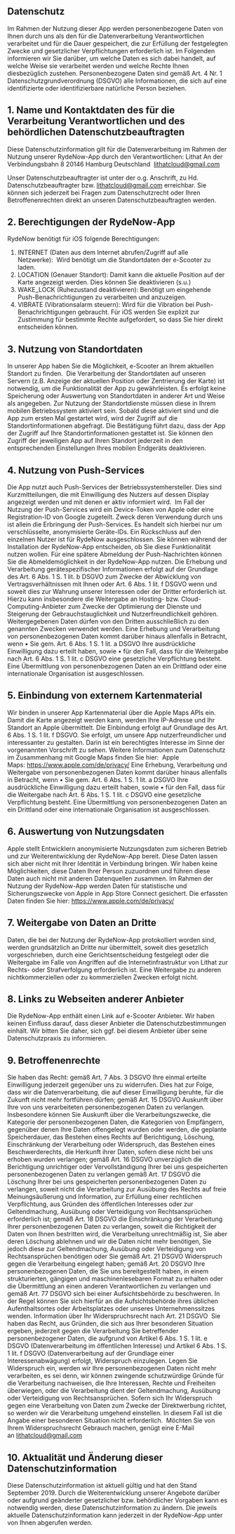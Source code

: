 ## Datenschutz

Im Rahmen der Nutzung dieser App werden personenbezogene Daten von Ihnen durch uns als den für die Datenverarbeitung Verantwortlichen verarbeitet und für die Dauer gespeichert, die zur Erfüllung der festgelegten Zwecke und gesetzlicher Verpflichtungen erforderlich ist.
Im Folgenden informieren wir Sie darüber, um welche Daten es sich dabei handelt, auf welche Weise sie verarbeitet werden und welche Rechte Ihnen diesbezüglich zustehen.
Personenbezogene Daten sind gemäß Art. 4 Nr. 1 Datenschutzgrundverordnung (DSGVO) alle Informationen, die sich auf eine identifizierte oder identifizierbare natürliche Person beziehen.

## 1. Name und Kontaktdaten des für die Verarbeitung Verantwortlichen und des behördlichen Datenschutzbeauftragten
Diese Datenschutzinformation gilt für die Datenverarbeitung im Rahmen der Nutzung unserer RydeNow-App durch den Verantwortlichen:
Lithat
An der Verbindungsbahn 8
20146 Hamburg
Deutschland 
lithatcloud@gmail.com

Unser Datenschutzbeauftragter ist unter der o.g. Anschrift, zu Hd. Datenschutzbeauftragter bzw. lithatcloud@gmail.com erreichbar. Sie können sich jederzeit bei Fragen zum Datenschutzrecht oder Ihren Betroffenenrechten direkt an unseren Datenschutzbeauftragten werden.
 
## 2. Berechtigungen der RydeNow-App
RydeNow benötigt für iOS folgende Berechtigungen:
1. INTERNET (Daten aus dem Internet abrufen/Zugriff auf alle Netzwerke):  Wird benötigt um die Standortdaten der e-Scooter zu laden.
2. LOCATION (Genauer Standort): Damit kann die aktuelle Position auf der Karte angezeigt werden. Dies können Sie deaktivieren (s.u.)
3. WAKE_LOCK (Ruhezustand deaktivieren): Benötigt um eingehende Push-Benachrichtigungen zu verarbeiten und anzuzeigen.
4. VIBRATE (Vibrationsalarm steuern): Wird für die Vibration bei Push-Benachrichtigungen gebraucht.
Für iOS werden Sie explizit zur Zustimmung für bestimmte Rechte aufgefordert, so dass Sie hier direkt entscheiden können.
 
## 3. Nutzung von Standortdaten
In unserer App haben Sie die Möglichkeit, e-Scooter an Ihrem aktuellen Standort zu finden. 
Die Verarbeitung der Standortdaten auf unseren Servern (z.B. Anzeige der aktuellen Position oder Zentrierung der Karte) ist notwendig, um die Funktionalität der App zu gewährleisten. Es erfolgt keine Speicherung oder Auswertung von Standortdaten in anderer Art und Weise als angegeben.
Zur Nutzung der Standortdienste müssen diese in Ihrem mobilen Betriebssystem aktiviert sein. Sobald diese aktiviert sind und die App zum ersten Mal gestartet wird, wird der Zugriff auf die Standortinformationen abgefragt. Die Bestätigung führt dazu, dass der App der Zugriff auf Ihre Standortinformationen gestattet ist. Sie können den Zugriff der jeweiligen App auf Ihren Standort jederzeit in den entsprechenden Einstellungen Ihres mobilen Endgeräts deaktivieren.
 
## 4. Nutzung von Push-Services
Die App nutzt auch Push-Services der Betriebssystemhersteller. Dies sind Kurzmitteilungen, die mit Einwilligung des Nutzers auf dessen Display angezeigt werden und mit denen er aktiv informiert wird.  Im Fall der Nutzung der Push-Services wird ein Device-Token von Apple oder eine Registration-ID von Google zugeteilt. Zweck deren Verwendung durch uns ist allein die Erbringung der Push-Services. Es handelt sich hierbei nur um verschlüsselte, anonymisierte Geräte-IDs. Ein Rückschluss auf den einzelnen Nutzer ist für RydeNow ausgeschlossen. Sie können während der Installation der RydeNow-App entscheiden, ob Sie diese Funktionalität nutzen wollen. Für eine spätere Abmeldung der Push-Nachrichten können Sie die Abmeldemöglichkeit in der RydeNow-App nutzen.
Die Erhebung und Verarbeitung gerätespezifischer Informationen erfolgt auf der Grundlage des Art. 6 Abs. 1 S. 1 lit. b DSGVO zum Zwecke der Abwicklung von Vertragsverhältnissen mit Ihnen oder Art. 6 Abs. 1 lit. f DSGVO wenn und soweit dies zur Wahrung unserer Interessen oder der Dritter erforderlich ist. Hierzu kann insbesondere die Weitergabe an Hosting- bzw. Cloud-Computing-Anbieter zum Zwecke der Optimierung der Dienste und Steigerung der Gebrauchstauglichkeit und Nutzerfreundlichkeit gehören. Weitergegebenen Daten dürfen von den Dritten ausschließlich zu den genannten Zwecken verwendet werden.
Eine Erhebung und Verarbeitung von personenbezogenen Daten kommt darüber hinaus allenfalls in Betracht, wenn • Sie gem. Art. 6 Abs. 1 S. 1 lit. a DSGVO Ihre ausdrückliche Einwilligung dazu erteilt haben, sowie • für den Fall, dass für die Weitergabe nach Art. 6 Abs. 1 S. 1 lit. c DSGVO eine gesetzliche Verpflichtung besteht.  Eine Übermittlung von personenbezogenen Daten an ein Drittland oder eine internationale Organisation ist ausgeschlossen.
 
## 5. Einbindung von externem Kartenmaterial
Wir binden in unserer App Kartenmaterial über die Apple Maps APIs ein. Damit die Karte angezeigt werden kann, werden Ihre IP-Adresse und Ihr Standort an Apple übermittelt. Die Einbindung erfolgt auf Grundlage des Art. 6 Abs. 1 S. 1 lit. f DSGVO. Sie erfolgt, um unsere App nutzerfreundlicher und interessanter zu gestalten. Darin ist ein berechtigtes Interesse im Sinne der vorgenannten Vorschrift zu sehen.
Weitere Informationen zum Datenschutz im Zusammenhang mit Google Maps finden Sie hier:  Apple Maps: https://www.apple.com/de/privacy/
Eine Erhebung, Verarbeitung und Weitergabe von personenbezogenen Daten kommt darüber hinaus allenfalls in Betracht, wenn • Sie gem. Art. 6 Abs. 1 S. 1 lit. a DSGVO Ihre ausdrückliche Einwilligung dazu erteilt haben, sowie • für den Fall, dass für die Weitergabe nach Art. 6 Abs. 1 S. 1 lit. c DSGVO eine gesetzliche Verpflichtung besteht.
Eine Übermittlung von personenbezogenen Daten an ein Drittland oder eine internationale Organisation ist ausgeschlossen.
 
## 6. Auswertung von Nutzungsdaten
Apple stellt Entwicklern anonymisierte Nutzungsdaten zum sicheren Betrieb und zur Weiterentwicklung der RydeNow-App bereit. Diese Daten lassen sich aber nicht mit Ihrer Identität in Verbindung bringen. Wir haben keine Möglichkeiten, diese Daten Ihrer Person zuzuordnen und führen diese Daten auch nicht mit anderen Datenquellen zusammen.
Im Rahmen der Nutzung der RydeNow-App werden Daten für statistische und Sicherungszwecke von Apple in App Store Connect gesichert.
Die erfassten Daten finden Sie hier:
https://www.apple.com/de/privacy/

## 7. Weitergabe von Daten an Dritte
Daten, die bei der Nutzung der RydeNow-App protokolliert worden sind, werden grundsätzlich an Dritte nur übermittelt, soweit dies gesetzlich vorgeschrieben, durch eine Gerichtsentscheidung festgelegt oder die Weitergabe im Falle von Angriffen auf die Internetinfrastruktur von Lithat zur Rechts- oder Strafverfolgung erforderlich ist. Eine Weitergabe zu anderen nichtkommerziellen oder zu kommerziellen Zwecken erfolgt nicht.
 
## 8. Links zu Webseiten anderer Anbieter
Die RydeNow-App enthält einen Link auf e-Scooter Anbieter. Wir haben keinen Einfluss darauf, dass dieser Anbieter die Datenschutzbestimmungen einhält. Wir bitten Sie daher, sich ggf. bei diesem Anbieter über seine Datenschutzpraxis zu informieren.
 
## 9. Betroffenenrechte
Sie haben das Recht:
gemäß Art. 7 Abs. 3 DSGVO Ihre einmal erteilte Einwilligung jederzeit gegenüber uns zu widerrufen. Dies hat zur Folge, dass wir die Datenverarbeitung, die auf dieser Einwilligung beruhte, für die Zukunft nicht mehr fortführen dürfen;
gemäß Art. 15 DSGVO Auskunft über Ihre von uns verarbeiteten personenbezogenen Daten zu verlangen. Insbesondere können Sie Auskunft über die Verarbeitungszwecke, die Kategorie der personenbezogenen Daten, die Kategorien von Empfängern, gegenüber denen Ihre Daten offengelegt wurden oder werden, die geplante Speicherdauer, das Bestehen eines Rechts auf Berichtigung, Löschung, Einschränkung der Verarbeitung oder Widerspruch, das Bestehen eines Beschwerderechts, die Herkunft ihrer Daten, sofern diese nicht bei uns erhoben wurden verlangen;
gemäß Art. 16 DSGVO unverzüglich die Berichtigung unrichtiger oder Vervollständigung Ihrer bei uns gespeicherten personenbezogenen Daten zu verlangen
gemäß Art. 17 DSGVO die Löschung Ihrer bei uns gespeicherten personenbezogenen Daten zu verlangen, soweit nicht die Verarbeitung zur Ausübung des Rechts auf freie Meinungsäußerung und Information, zur Erfüllung einer rechtlichen Verpflichtung, aus Gründen des öffentlichen Interesses oder zur Geltendmachung, Ausübung oder Verteidigung von Rechtsansprüchen erforderlich ist;
gemäß Art. 18 DSGVO die Einschränkung der Verarbeitung Ihrer personenbezogenen Daten zu verlangen, soweit die Richtigkeit der Daten von Ihnen bestritten wird, die Verarbeitung unrechtmäßig ist, Sie aber deren Löschung ablehnen und wir die Daten nicht mehr benötigen, Sie jedoch diese zur Geltendmachung, Ausübung oder Verteidigung von Rechtsansprüchen benötigen oder Sie gemäß Art. 21 DSGVO Widerspruch gegen die Verarbeitung eingelegt haben;
gemäß Art. 20 DSGVO Ihre personenbezogenen Daten, die Sie uns bereitgestellt haben, in einem strukturierten, gängigen und maschinenlesebaren Format zu erhalten oder die Übermittlung an einen anderen Verantwortlichen zu verlangen und
gemäß Art. 77 DSGVO sich bei einer Aufsichtsbehörde zu beschweren. In der Regel können Sie sich hierfür an die Aufsichtsbehörde ihres üblichen Aufenthaltsortes oder Arbeitsplatzes oder unseres Unternehmenssitzes wenden.
Information über Ihr Widerspruchsrecht nach Art. 21 DSGVO  Sie haben das Recht, aus Gründen, die sich aus Ihrer besonderen Situation ergeben, jederzeit gegen die Verarbeitung Sie betreffender personenbezogener Daten, die aufgrund von Artikel 6 Abs. 1 S. 1 lit. e DSGVO (Datenverarbeitung im öffentlichen Interesse) und Artikel 6 Abs. 1 S. 1 lit. f DSGVO (Datenverarbeitung auf der Grundlage einer Interessenabwägung) erfolgt, Widerspruch einzulegen. Legen Sie Widerspruch ein, werden wir Ihre personenbezogenen Daten nicht mehr verarbeiten, es sei denn, wir können zwingende schutzwürdige Gründe für die Verarbeitung nachweisen, die Ihre Interessen, Rechte und Freiheiten überwiegen, oder die Verarbeitung dient der Geltendmachung, Ausübung oder Verteidigung von Rechtsansprüchen. Sofern sich Ihr Widerspruch gegen eine Verarbeitung von Daten zum Zwecke der Direktwerbung richtet, so werden wir die Verarbeitung umgehend einstellen. In diesem Fall ist die Angabe einer besonderen Situation nicht erforderlich.  Möchten Sie von Ihrem Widerspruchsrecht Gebrauch machen, genügt eine E-Mail an lithatcloud@gmail.com 

## 10. Aktualität und Änderung dieser Datenschutzinformation
Diese Datenschutzinformation ist aktuell gültig und hat den Stand September 2019. Durch die Weiterentwicklung unserer Angebote darüber oder aufgrund geänderter gesetzlicher bzw. behördlicher Vorgaben kann es notwendig werden, diese Datenschutzinformation zu ändern. Die jeweils aktuelle Datenschutzinformation kann jederzeit in der RydeNow-App unter von Ihnen abgerufen werden.
